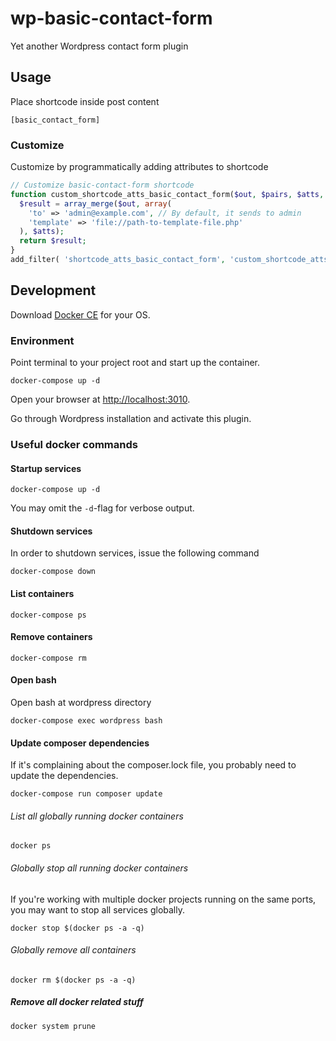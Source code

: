 # wp-basic-contact-form

Yet another Wordpress contact form plugin

## Usage

Place shortcode inside post content

```
[basic_contact_form]
```

### Customize

Customize by programmatically adding attributes to shortcode

```php
// Customize basic-contact-form shortcode
function custom_shortcode_atts_basic_contact_form($out, $pairs, $atts, $shortcode) {
  $result = array_merge($out, array(
    'to' => 'admin@example.com', // By default, it sends to admin
    'template' => 'file://path-to-template-file.php'
  ), $atts);
  return $result;
}
add_filter( 'shortcode_atts_basic_contact_form', 'custom_shortcode_atts_basic_contact_form', 10, 4);
```

## Development

Download [Docker CE](https://www.docker.com/get-docker) for your OS.

### Environment

Point terminal to your project root and start up the container.

```cli
docker-compose up -d
```

Open your browser at [http://localhost:3010](http://localhost:3010).

Go through Wordpress installation and activate this plugin.

### Useful docker commands

#### Startup services

```cli
docker-compose up -d
```
You may omit the `-d`-flag for verbose output.

#### Shutdown services

In order to shutdown services, issue the following command

```cli
docker-compose down
```

#### List containers

```cli
docker-compose ps
```

#### Remove containers

```cli
docker-compose rm
```

#### Open bash

Open bash at wordpress directory

```cli
docker-compose exec wordpress bash
```

#### Update composer dependencies

If it's complaining about the composer.lock file, you probably need to update the dependencies.

```cli
docker-compose run composer update
```

###### List all globally running docker containers

```cli
docker ps
```

###### Globally stop all running docker containers

If you're working with multiple docker projects running on the same ports, you may want to stop all services globally.

```cli
docker stop $(docker ps -a -q)
```

###### Globally remove all containers

```cli
docker rm $(docker ps -a -q)
```

##### Remove all docker related stuff

```cli
docker system prune
```
